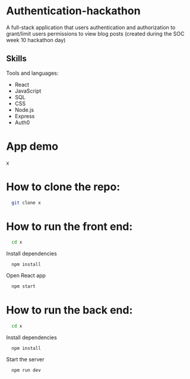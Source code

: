 # Authentication-hackathon

A full-stack application that users authentication and authorization to grant/limit users permissions to view blog posts (created during the SOC week 10 hackathon day) 

## Skills

Tools and languages:
- React
- JavaScript
- SQL
- CSS
- Node.js
- Express
- Auth0

# App demo

x

# How to clone the repo:

```bash
  git clone x
```

# How to run the front end:

```bash
  cd x
```

Install dependencies

```react
  npm install
```

Open React app

```bash
  npm start
```

# How to run the back end:

```bash
  cd x
```

Install dependencies

```react
  npm install
```

Start the server

```bash
  npm run dev
```
